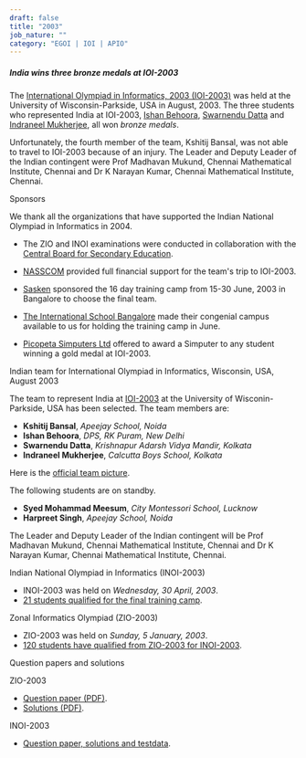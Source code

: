 ```yaml
---
draft: false
title: "2003"
job_nature: ""
category: "EGOI | IOI | APIO"
---
```




##### India wins three bronze medals at IOI-2003

The [International Olympiad in Informatics, 2003 (IOI-2003)](http://www.ioi2003.org) was held at the University of Wisconsin-Parkside, USA in August, 2003. The three students who represented India at IOI-2003, [Ishan Behoora](https://www.iarcs.org.in/inoi/2003/ioi2003/ishan-ioi2003.jpg), [Swarnendu Datta](https://www.iarcs.org.in/inoi/2003/ioi2003/swarnendu-ioi2003.jpg) and [Indraneel Mukherjee](https://www.iarcs.org.in/inoi/2003/ioi2003/indraneel-ioi2003.jpg), all won _bronze medals_.

Unfortunately, the fourth member of the team, Kshitij Bansal, was not able to travel to IOI-2003 because of an injury. The Leader and Deputy Leader of the Indian contingent were Prof Madhavan Mukund, Chennai Mathematical Institute, Chennai and Dr K Narayan Kumar, Chennai Mathematical Institute, Chennai.

Sponsors

We thank all the organizations that have supported the Indian National Olympiad in Informatics in 2004.

*   The ZIO and INOI examinations were conducted in collaboration with the [Central Board for Secondary Education](http://www.cbse.nic.in).
    
*   [NASSCOM](http://www.nasscom.org) provided full financial support for the team's trip to IOI-2003.
    
*   [Sasken](http://www.sasken.com) sponsored the 16 day training camp from 15-30 June, 2003 in Bangalore to choose the final team.
    
*   [The International School Bangalore](http://www.tisb.org) made their congenial campus available to us for holding the training camp in June.
    
*   [Picopeta Simputers Ltd](http://www.picopeta.com) offered to award a Simputer to any student winning a gold medal at IOI-2003.
    

Indian team for International Olympiad in Informatics, Wisconsin, USA, August 2003

The team to represent India at [IOI-2003](http://www.ioi2003.org) at the University of Wisconin-Parkside, USA has been selected. The team members are:

*   **Kshitij Bansal**, _Apeejay School, Noida_
*   **Ishan Behoora**, _DPS, RK Puram, New Delhi_
*   **Swarnendu Datta**, _Krishnapur Adarsh Vidya Mandir, Kolkata_
*   **Indraneel Mukherjee**, _Calcutta Boys School, Kolkata_

Here is the [official team picture](https://www.iarcs.org.in/inoi/2003/ioi2003/india-team.jpg).

The following students are on standby.

*   **Syed Mohammad Meesum**, _City Montessori School, Lucknow_
*   **Harpreet Singh**, _Apeejay School, Noida_

The Leader and Deputy Leader of the Indian contingent will be Prof Madhavan Mukund, Chennai Mathematical Institute, Chennai and Dr K Narayan Kumar, Chennai Mathematical Institute, Chennai.

Indian National Olympiad in Informatics (INOI-2003)

*   INOI-2003 was held on _Wednesday, 30 April, 2003_.
*   [21 students qualified for the final training camp](inoi2003/results_inoi2003.php).

Zonal Informatics Olympiad (ZIO-2003)

*   ZIO-2003 was held on _Sunday, 5 January, 2003_.
*   [120 students have qualified from ZIO-2003 for INOI-2003](zio2003/results_zio2003.php).

Question papers and solutions

ZIO-2003

*   [Question paper (PDF)](../zio2003/zio2003-question-paper.pdf).
*   [Solutions (PDF)](../zio2003/zio2003-solutions.pdf).

INOI-2003

*   [Question paper, solutions and testdata](https://www.iarcs.org.in/inoi/2003/inoi2003/qpaper/).